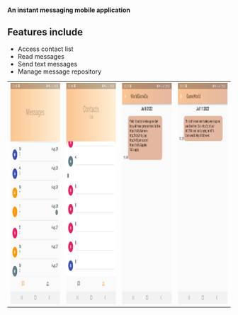 <h4><strong>An instant messaging mobile application</strong></h4>
<h2>Features include</h2>
<ul>
  <li>
  Access contact list
  </li>
  <li>Read messages</li>
  <li>Send text messages</li>
  <li>Manage message repository</li>  
</ul>

<table>
<tr>
<td>
<img src="screenshots/Screenshot_20220831-024557.jpg" width=200 height= 500>

</td>
<td>
<img src="screenshots/Screenshot_20220831-024615.jpg"  width=200 height= 500>

</td>
<td>
<img src="screenshots/Screenshot_20220831-031223.jpg"  width=200 height= 500>

</td>
<td>
<img src="screenshots/Screenshot_20220831-031236.jpg"   width=200 height= 500>

</td>
</tr>


</table>

